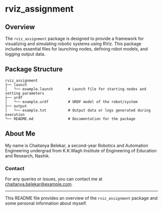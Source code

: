 # rviz_assignment

## Overview
The `rviz_assignment` package is designed to provide a framework for visualizing and simulating robotic systems using RViz. This package includes essential files for launching nodes, defining robot models, and logging output data.

## Package Structure
```
rviz_assignment
├── launch
│   └── example.launch       # Launch file for starting nodes and setting parameters
├── urdf
│   └── example.urdf         # URDF model of the robot/system
├── output
│   └── example.txt          # Output data or logs generated during execution
└── README.md                # Documentation for the package
```

## About Me
My name is Chaitanya Belekar, a second-year Robotics and Automation Engineering undergrad from K.K.Wagh Institute of Engineering of Education and Research, Nashik.

### Contact
For any queries or issues, you can contact me at [chaitanya.belekar@example.com](mailto:chaitanya.belekar@example.com).

---

This README file provides an overview of the `rviz_assignment` package and some personal information about myself.
